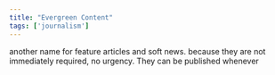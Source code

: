 ```yaml
---
title: "Evergreen Content"
tags: ['journalism']
---
```


another name for feature articles and soft news. because they are not immediately required, no urgency. They can be published whenever
